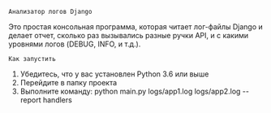    Анализатор логов Django

Это простая консольная программа, которая читает лог-файлы Django и делает отчет, сколько раз вызывались разные ручки API, и с какими уровнями логов (DEBUG, INFO, и т.д.).

    Как запустить

1) Убедитесь, что у вас установлен Python 3.6 или выше
2) Перейдите в папку проекта
3) Выполните команду:
python main.py logs/app1.log logs/app2.log --report handlers

